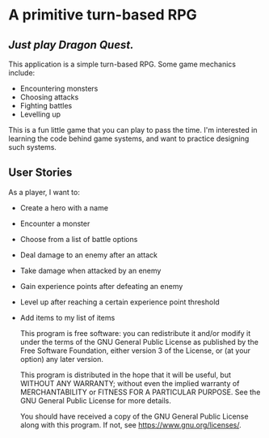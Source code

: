 # A primitive turn-based RPG
## *Just play Dragon Quest.*

This application is a simple turn-based RPG. Some game mechanics include:
- Encountering monsters
- Choosing attacks
- Fighting battles
- Levelling up

This is a fun little game that you can play to pass the time. I'm interested in learning the code behind
game systems, and want to practice designing such systems.

## User Stories

As a player, I want to:
- Create a hero with a name
- Encounter a monster
- Choose from a list of battle options
- Deal damage to an enemy after an attack
- Take damage when attacked by an enemy
- Gain experience points after defeating an enemy
- Level up after reaching a certain experience point threshold
- Add items to my list of items



    This program is free software: you can redistribute it and/or modify
    it under the terms of the GNU General Public License as published by
    the Free Software Foundation, either version 3 of the License, or
    (at your option) any later version.

    This program is distributed in the hope that it will be useful,
    but WITHOUT ANY WARRANTY; without even the implied warranty of
    MERCHANTABILITY or FITNESS FOR A PARTICULAR PURPOSE.  See the
    GNU General Public License for more details.

    You should have received a copy of the GNU General Public License
    along with this program.  If not, see <https://www.gnu.org/licenses/>.
